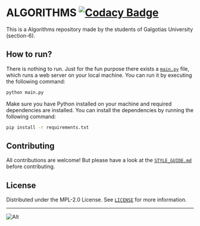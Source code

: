 # ALGORITHMS [![Codacy Badge](https://app.codacy.com/project/badge/Grade/9eac14aebddd4146b6b034391c7c4050)](https://app.codacy.com/gh/rtk-rnjn/algorithms/dashboard?utm_source=gh&utm_medium=referral&utm_content=&utm_campaign=Badge_grade)

This is a Algorithms repository made by the students of Galgotias University (section-6).

## How to run?

There is nothing to run. Just for the fun purpose there exists a [`main.py`](main.py) file, which runs a web server on your local machine. You can run it by executing the following command:

```bash
python main.py
```

Make sure you have Python installed on your machine and required dependencies are installed. You can install the dependencies by running the following command:

```bash
pip install -r requirements.txt
```

## Contributing

All contributions are welcome! But please have a look at the [`STYLE_GUIDE.md`](STYLE_GUIDE.md) before contributing.

## License

Distributed under the MPL-2.0 License. See [`LICENSE`](LICENSE) for more information.

---

![Alt](https://repobeats.axiom.co/api/embed/f90c6b582a461b668823532b72f57b5415df98f3.svg "Repobeats analytics image")
